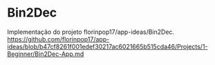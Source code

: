 # Bin2Dec
Implementação do projeto florinpop17/app-ideas/Bin2Dec. https://github.com/florinpop17/app-ideas/blob/b47cf8261f001edef30217ac6021665b515cda46/Projects/1-Beginner/Bin2Dec-App.md
